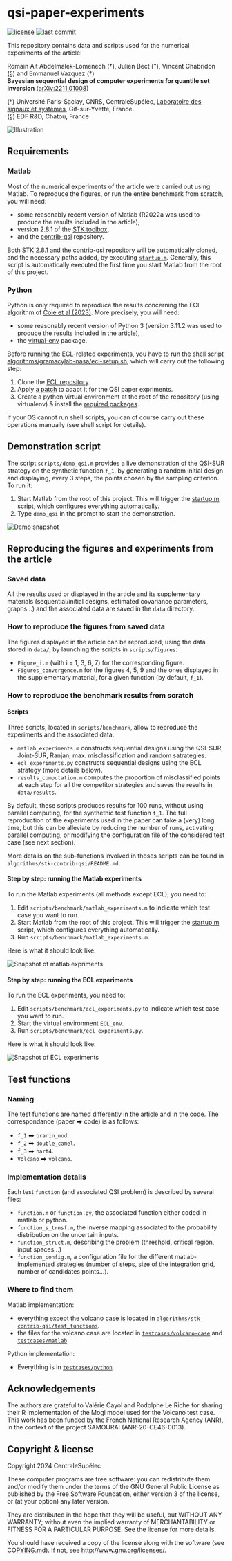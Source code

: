 # qsi-paper-experiments

[![license](https://img.shields.io/github/license/stk-kriging/qsi-paper-experiments)](COPYING)
[![last commit](https://img.shields.io/github/last-commit/stk-kriging/qsi-paper-experiments/main)](https://github.com/stk-kriging/qsi-paper-experiments/commits/main)

This repository contains data and scripts used for the numerical
experiments of the article:

Romain Ait Abdelmalek-Lomenech (†), Julien Bect  (†),
Vincent Chabridon (§) and Emmanuel Vazquez  (†)  
__Bayesian sequential design of computer experiments for quantile set
inversion__ ([arXiv:2211.01008](https://arxiv.org/abs/2211.01008))

(†) Université Paris-Saclay, CNRS, CentraleSupélec,
[Laboratoire des signaux et systèmes](https://l2s.centralesupelec.fr/),
Gif-sur-Yvette, France.  
(§) EDF R&D, Chatou, France

![Illustration](images/illustration-qsi.png)


## Requirements

### Matlab

Most of the numerical experiments of the article were carried out
using Matlab.  To reproduce the figures, or run the entire benchmark
from scratch, you will need:

* some reasonably recent version of Matlab (R2022a was used to produce
  the results included in the article),
* version 2.8.1 of the [STK toolbox](https://github.com/stk-kriging/stk/),
* and the [contrib-qsi](https://github.com/stk-kriging/contrib-qsi)
  repository.

Both STK 2.8.1 and the contrib-qsi repository will be automatically
cloned, and the necessary paths added, by executing [`startup.m`](startup.m). 
Generally, this script is automatically executed the first time you start Matlab 
from the root of this project. 

### Python

Python is only required to reproduce the results concerning the ECL
algorithm of [Cole et al (2023)](https://doi.org/10.1080/00224065.2022.2053795).
More precisely, you will need:

* some reasonably recent version of Python 3 (version 3.11.2 was
  used to produce the results included in the article),
* the [virtual-env](https://pypi.org/project/virtualenv/) package.

Before running the ECL-related experiments, you have to run the shell script
[algorithms/gramacylab-nasa/ecl-setup.sh](algorithms/gramacylab-nasa/ecl-setup.sh),	
which will carry out the following step:

1. Clone the [ECL repository](https://bitbucket.org/gramacylab/nasa).
2. Apply [a patch](algorithms/gramacylab-nasa/ecl.patch)
   to adapt it for the QSI paper expriments.
3. Create a python virtual environment at the root of the repository
   (using virtualenv) & install the
   [required packages](algorithms/gramacylab-nasa/requirements.txt).

If your OS cannot run shell scripts, you can of course carry out these
operations manually (see shell script for details).


## Demonstration script

The script `scripts/demo_qsi.m` provides a live demonstration of the
QSI-SUR strategy on the synthetic function `f_1`, by generating a
random initial design and displaying, every 3 steps, the points chosen
by the sampling criterion.  To run it:

1. Start Matlab from the root of this project.  This will trigger the
   [startup.m](startup.m) script, which configures everything automatically.
2. Type `demo_qsi` in the prompt to start the demonstration.

![Demo snapshot](images/demo-qsi-snapshot.png)


## Reproducing the figures and experiments from the article

### Saved data

All the results used or displayed in the article and its supplementary
materials (sequential/initial designs, estimated covariance
parameters, graphs...) and the associated data are saved in the `data`
directory.

### How to reproduce the figures from saved data

The figures displayed in the article can be reproduced, using the data
stored in `data/`, by launching the scripts in `scripts/figures`:
- `Figure_i.m` (with i = 1, 3, 6, 7) for the corresponding figure.
- `Figures_convergence.m` for the figures 4, 5, 9 and the ones
  displayed in the supplementary material, for a given function (by
  default, `f_1`).

### How to reproduce the benchmark results from scratch

#### Scripts

Three scripts, located in `scripts/benchmark`, allow to reproduce the
experiments and the associated data:
- `matlab_experiments.m` constructs sequential designs using the
  QSI-SUR, Joint-SUR, Ranjan, max. misclassification and random
  satrategies.
- `ecl_experiments.py` constructs sequential designs using the ECL
  strategy (more details below).
- `results_computation.m` computes the proportion of misclassified
  points at each step for all the competitor strategies and saves the
  results in `data/results`.

By default, these scripts produces results for 100 runs, without using
parallel computing, for the synthethic test function `f_1`. The full
reproduction of the experiments used in the paper can take a (very)
long time, but this can be alleviate by reducing the number of runs,
activating parallel computing, or modifying the configuration file of
the considered test case (see next section).

More details on the sub-functions involved in thoses scripts can be
found in `algorithms/stk-contrib-qsi/README.md`.

#### Step by step: running the Matlab experiments

To run the Matlab experiments (all methods except ECL), you need to:

1. Edit `scripts/benchmark/matlab_experiments.m` to indicate which test
   case you want to run.
2. Start Matlab from the root of this project.  This will trigger the
   [startup.m](startup.m) script, which configures everything automatically.
3. Run `scripts/benchmark/matlab_experiments.m`.

Here is what it should look like:

![Snapshot of matlab expriments](images/matlab-experiments-snapshot.png)

#### Step by step: running the ECL experiments

To run the ECL experiments, you need to:

1. Edit `scripts/benchmark/ecl_experiments.py` to indicate which test
   case you want to run.
2. Start the virtual environment `ECL_env`.
3. Run `scripts/benchmark/ecl_experiments.py`.

Here is what it should look like:

![Snapshot of ECL experiments](images/ecl-snapshot.png)


## Test functions

### Naming

The test functions are named differently in the article and in the code.
The correspondance (paper ⮕ code) is as follows:
- `f_1` ⮕ `branin_mod`.
- `f_2` ⮕ `double_camel`.
- `f_3` ⮕ `hart4`.
- `Volcano` ⮕ `volcano`.

### Implementation details

Each test `function` (and associated QSI problem) is described by several files:
- `function.m` or `function.py`, the associated function either coded
  in matlab or python.
- `function_s_trnsf.m`, the inverse mapping associated to the
  probability distribution on the uncertain inputs.
- `function_struct.m`, describing the problem (threshold, critical
  region, input spaces...)
- `function_config.m`, a configuration file for the different
  matlab-implemented strategies (number of steps, size of the
  integration grid, number of candidates points...).

### Where to find them

Matlab implementation:
 * everything except the volcano case is located in
   [`algorithms/stk-contrib-qsi/test_functions`](https://github.com/stk-kriging/contrib-qsi/tree/main/test_functions).
 * the files for the volcano case are located in
   [`testcases/volcano-case`](testcases/volcano-case) and
   [`testcases/matlab`](testcases/matlab)

Python implementation:
 * Everything is in [`testcases/python`](testcases/python).


## Acknowledgements

The authors are grateful to Valérie Cayol and Rodolphe Le Riche for
sharing their R implementation of the Mogi model used for the Volcano
test case.  This work has been funded by the French National Research
Agency (ANR), in the context of the project SAMOURAI (ANR-20-CE46-0013).


## Copyright & license

Copyright 2024 CentraleSupélec

These computer programs are free software: you can redistribute them
and/or modify them under the terms of the GNU General Public License
as published by the Free Software Foundation, either version 3 of the
license, or (at your option) any later version.

They are distributed in the hope that they will be useful, but WITHOUT
ANY WARRANTY; without even the implied warranty of MERCHANTABILITY or
FITNESS FOR A PARTICULAR PURPOSE.  See the license for more details.

You should have received a copy of the license along with the software
(see [COPYING.md](./COPYING.md)).  If not, see <http://www.gnu.org/licenses/>.
